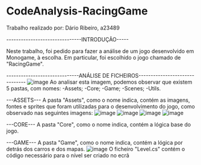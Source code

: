 # CodeAnalysis-RacingGame
Trabalho realizado por: Dário Ribeiro, a23489

-------------------------------INTRODUÇÃO-----


Neste trabalho, foi pedido para fazer a análise de um jogo desenvolvido em Monogame, à escolha.
Em particular, foi escolhido o jogo chamado de "RacingGame".

------------------------------ANÁLISE DE FICHEIROS-------------------------------
![image](https://user-images.githubusercontent.com/106490681/235947349-f00b37b7-fbdd-473c-a117-c4bea1fb5763.png)
Ao analisar esta imagem, podemos observar que existem 5 pastas, com nomes:
-Assets;
-Core;
-Game;
-Scenes;
-Utils.

---ASSETS---
A pasta "Assets", como o nome indica, contém as imagens, fontes e sprites que foram utilizadas para o desenvolvimento do jogo, como observado nas seguintes imagens:
![image](https://user-images.githubusercontent.com/106490681/235949899-0e22576f-b4a4-4e03-a495-d6b00a90fe7c.png)
![image](https://user-images.githubusercontent.com/106490681/235950044-e03e2c86-d2de-4a12-8d57-c68e29de33f1.png)
![image](https://user-images.githubusercontent.com/106490681/235950102-04904553-c704-4d5a-bde5-d068f4a90c57.png)
![image](https://user-images.githubusercontent.com/106490681/235950140-70fe6c9c-354f-47ee-bb95-61db424d6d07.png)

---CORE---
A pasta "Core", como o nome indica, contém a lógica base do jogo.





















---GAME---
A pasta "Game", como o nome indica, contém a lógica por detrás dos carros e dos mapas.
![image](https://user-images.githubusercontent.com/106490681/235952198-4d63b6cf-dfbe-429d-ad72-91165f1a5fee.png)
O ficheiro "Level.cs" contém o código necessário para o nível ser criado no ecrã
